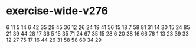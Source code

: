 # exercise-wide-v276
6
11
5
14
6
42
35
29
45
36
12
26
24
19
41
56
15
18
7
58
81
31
14
30
15
24
85
21
39
44
28
17
36
5
15
35
71
24
67
35
15
28
6
20
38
16
66
76
1
13
23
39
33
12
27
75
17
16
44
26
31
58
58
60
34
29
